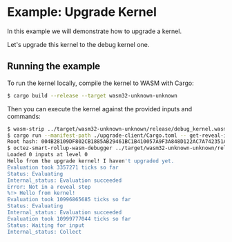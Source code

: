 # Example: Upgrade Kernel

In this example we will demonstrate how to upgrade a kernel.

Let's upgrade this kernel to the debug kernel one.

## Running the example

To run the kernel locally, compile the kernel to WASM with Cargo:

<!-- $MDX skip -->

```sh
$ cargo build --release --target wasm32-unknown-unknown
```

Then you can execute the kernel against the provided inputs and commands:

```sh
$ wasm-strip ../target/wasm32-unknown-unknown/release/debug_kernel.wasm -o stripped_debug_kernel.wasm
$ cargo run --manifest-path ./upgrade-client/Cargo.toml -- get-reveal-installer --kernel stripped_debug_kernel.wasm -P ./preimage
Root hash: 004B28109DF802CB1885AB29461BC1B410057A9F3A848D122AC7A742351A3A1F4E
$ octez-smart-rollup-wasm-debugger ../target/wasm32-unknown-unknown/release/upgrade_kernel.wasm --inputs ./inputs.json  <<< $(cat ./commands.txt)
Loaded 0 inputs at level 0
Hello from the upgrade kernel! I haven't upgraded yet.
Evaluation took 3357271 ticks so far
Status: Evaluating
Internal_status: Evaluation succeeded
Error: Not in a reveal step
%!> Hello from kernel!
Evaluation took 10996865685 ticks so far
Status: Evaluating
Internal_status: Evaluation succeeded
Evaluation took 10999777044 ticks so far
Status: Waiting for input
Internal_status: Collect
```
